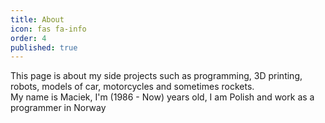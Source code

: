 ```yaml
---
title: About
icon: fas fa-info
order: 4
published: true
---
```



This page is about my side projects such as programming, 3D printing, robots, models of car, motorcycles and sometimes rockets.  
My name is Maciek, I'm (1986 - Now) years old, I am Polish and work as a programmer in Norway